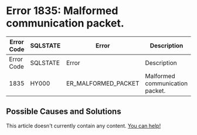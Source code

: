 
# Error 1835: Malformed communication packet.


| Error Code | SQLSTATE | Error | Description |
| --- | --- | --- | --- |
| Error Code | SQLSTATE | Error | Description |
| 1835 | HY000 | ER_MALFORMED_PACKET | Malformed communication packet. |




## Possible Causes and Solutions


This article doesn't currently contain any content. [You can help!](/en/writing-and-editing-knowledge-base-articles/)

